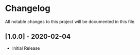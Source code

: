 # Changelog
All notable changes to this project will be documented in this file.

## [1.0.0] - 2020-02-04
- Initial Release

